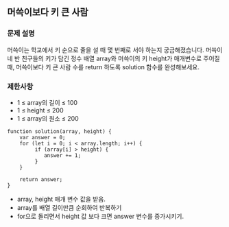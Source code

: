 ## 머쓱이보다 키 큰 사람

### 문제 설명
머쓱이는 학교에서 키 순으로 줄을 설 때 몇 번째로 서야 하는지 궁금해졌습니다. 머쓱이네 반 친구들의 키가 담긴 정수 배열 array와 머쓱이의 키 height가 매개변수로 주어질 때, 머쓱이보다 키 큰 사람 수를 return 하도록 solution 함수를 완성해보세요.

### 제한사항
+ 1 ≤ array의 길이 ≤ 100
+ 1 ≤ height ≤ 200
+ 1 ≤ array의 원소 ≤ 200

```
function solution(array, height) {
    var answer = 0;
    for (let i = 0; i < array.length; i++) {
         if (array[i] > height) {
            answer += 1;
         }
    }
    
    return answer;
}
```
+ array, height 매개 변수 값을 받음.
+ array를 배열 길이만큼 순회하여 반복하기
+ for으로 돌리면서 height 값 보다 크면 answer 변수를 증가시키기. 

